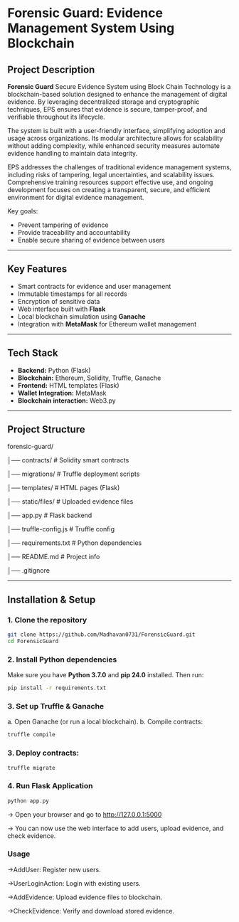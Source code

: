 # Forensic Guard: Evidence Management System Using Blockchain

## Project Description
**Forensic Guard** Secure Evidence System using Block Chain Technology is a blockchain-based solution designed to enhance the management of digital evidence. By leveraging decentralized storage and cryptographic techniques, EPS ensures that evidence is secure, tamper-proof, and verifiable throughout its lifecycle.

The system is built with a user-friendly interface, simplifying adoption and usage across organizations. Its modular architecture allows for scalability without adding complexity, while enhanced security measures automate evidence handling to maintain data integrity.

EPS addresses the challenges of traditional evidence management systems, including risks of tampering, legal uncertainties, and scalability issues. Comprehensive training resources support effective use, and ongoing development focuses on creating a transparent, secure, and efficient environment for digital evidence management. 

Key goals:  
- Prevent tampering of evidence  
- Provide traceability and accountability  
- Enable secure sharing of evidence between users  

---

## Key Features
- Smart contracts for evidence and user management  
- Immutable timestamps for all records  
- Encryption of sensitive data  
- Web interface built with **Flask**  
- Local blockchain simulation using **Ganache**  
- Integration with **MetaMask** for Ethereum wallet management  

---

## Tech Stack
- **Backend:** Python (Flask)  
- **Blockchain:** Ethereum, Solidity, Truffle, Ganache  
- **Frontend:** HTML templates (Flask)  
- **Wallet Integration:** MetaMask  
- **Blockchain interaction:** Web3.py  

---

## Project Structure
forensic-guard/

│── contracts/ # Solidity smart contracts

│── migrations/ # Truffle deployment scripts

│── templates/ # HTML pages (Flask)

│── static/files/ # Uploaded evidence files

│── app.py # Flask backend

│── truffle-config.js # Truffle config

│── requirements.txt # Python dependencies

│── README.md # Project info

│── .gitignore


---

## Installation & Setup

### 1. Clone the repository
```bash
git clone https://github.com/Madhavan0731/ForensicGuard.git
cd ForensicGuard 
```
### 2. Install Python dependencies

Make sure you have **Python 3.7.0** and **pip 24.0** installed. Then run:
```bash
pip install -r requirements.txt
```
### 3. Set up Truffle & Ganache
a. Open Ganache (or run a local blockchain).
b. Compile contracts:
```bash
truffle compile
```
### 3. Deploy contracts:
```bash
truffle migrate
```
### 4. Run Flask Application
```bash
python app.py
```
-> Open your browser and go to http://127.0.0.1:5000

-> You can now use the web interface to add users, upload evidence, and check evidence.

### Usage

->AddUser: Register new users.

->UserLoginAction: Login with existing users.

->AddEvidence: Upload evidence files to blockchain.

->CheckEvidence: Verify and download stored evidence.


